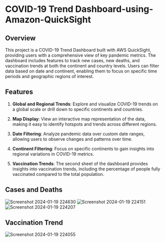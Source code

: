 # COVID-19 Trend Dashboard-using-Amazon-QuickSight

## Overview

This project is a COVID-19 Trend Dashboard built with AWS QuickSight, providing users with a comprehensive view of key pandemic metrics. The dashboard includes features to track new cases, new deaths, and vaccination trends at both the continent and country levels. Users can filter data based on date and continent, enabling them to focus on specific time periods and geographic regions of interest.

## Features

1. **Global and Regional Trends**: Explore and visualize COVID-19 trends on a global scale or drill down to specific continents and countries.

2. **Map Display**: View an interactive map representation of the data, making it easy to identify hotspots and trends across different regions.

3. **Date Filtering**: Analyze pandemic data over custom date ranges, allowing users to observe changes and patterns over time.

4. **Continent Filtering**: Focus on specific continents to gain insights into regional variations in COVID-19 metrics.

5. **Vaccination Trends**: The second sheet of the dashboard provides insights into vaccination trends, including the percentage of people fully vaccinated compared to the total population.

## Cases and Deaths
![Screenshot 2024-01-19 224630](https://github.com/dcruzjanice/Dashboard-using-Amazon-QuickSight/assets/65847968/06c50197-5e7c-4b25-a269-335654be6378)
![Screenshot 2024-01-19 224151](https://github.com/dcruzjanice/Dashboard-using-Amazon-QuickSight/assets/65847968/02784d4a-eda4-42ab-b094-47830eb47b81)
![Screenshot 2024-01-19 224207](https://github.com/dcruzjanice/Dashboard-using-Amazon-QuickSight/assets/65847968/070df803-069e-45ff-b342-70d0756831e9)

## Vaccination Trend
![Screenshot 2024-01-19 224055](https://github.com/dcruzjanice/Dashboard-using-Amazon-QuickSight/assets/65847968/de936ba6-3f02-4fef-8b16-c66e40f2e254)
